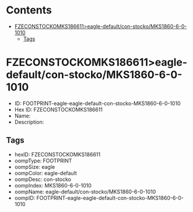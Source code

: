 



Contents
========

* [FZECONSTOCKOMKS186611>eagle-default/con-stocko/MKS1860-6-0-1010](#fzeconstockomks186611eagle-defaultcon-stockomks1860-6-0-1010)
	* [Tags](#tags)

# FZECONSTOCKOMKS186611>eagle-default/con-stocko/MKS1860-6-0-1010

- ID: FOOTPRINT-eagle-eagle-default-con-stocko-MKS1860-6-0-1010
- Hex ID: FZECONSTOCKOMKS186611
- Name: 
- Description: 

## Tags

- hexID: FZECONSTOCKOMKS186611
- oompType: FOOTPRINT
- oompSize: eagle
- oompColor: eagle-default
- oompDesc: con-stocko
- oompIndex: MKS1860-6-0-1010
- oompName: eagle-default/con-stocko/MKS1860-6-0-1010
- oompID: FOOTPRINT-eagle-eagle-default-con-stocko-MKS1860-6-0-1010
